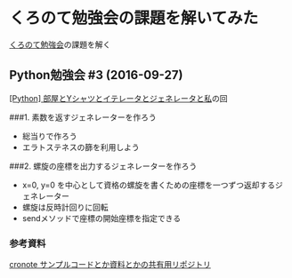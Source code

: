 # くろのて勉強会の課題を解いてみた

[くろのて勉強会](http://cronote.connpass.com/)の課題を解く

## Python勉強会 #3 (2016-09-27)
[[Python] 部屋とYシャツとイテレータとジェネレータと私](http://cronote.connpass.com/event/39540/)の回

###1. 素数を返すジェネレーターを作ろう
- 総当りで作ろう
- エラトステネスの篩を利用しよう

###2. 螺旋の座標を出力するジェネレーターを作ろう
- x=0, y=0 を中心として資格の螺旋を書くための座標を一つずつ返却するジェネレーター
- 螺旋は反時計回りに回転
- sendメソッドで座標の開始座標を指定できる

### 参考資料
[cronote サンプルコードとか資料とかの共有用リポジトリ](https://github.com/righ/cronote/tree/master/sample)